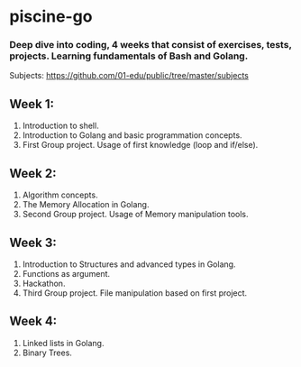 # piscine-go
### Deep dive into coding, 4 weeks that consist of exercises, tests, projects. Learning fundamentals of Bash and Golang.
Subjects: https://github.com/01-edu/public/tree/master/subjects

## Week 1:
1. Introduction to shell.
2. Introduction to Golang and basic programmation concepts.
3. First Group project. Usage of first knowledge (loop and if/else).

## Week 2:
1. Algorithm concepts.
2. The Memory Allocation in Golang.
3. Second Group project. Usage of Memory manipulation tools.

## Week 3:
1. Introduction to Structures and advanced types in Golang.
2. Functions as argument.
3. Hackathon.
4. Third Group project. File manipulation based on first project.

## Week 4:
1. Linked lists in Golang.
2. Binary Trees.
